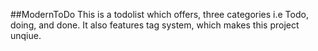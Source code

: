 ##ModernToDo
This is a todolist which offers, three categories i.e Todo, doing, and done.
It also features tag system, which makes this project unqiue.
